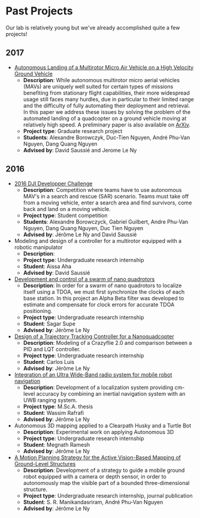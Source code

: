 # Past Projects
Our lab is relatively young but we've already accomplished quite a few projects!

## 2017

* [Autonomous Landing of a Multirotor Micro Air Vehicle on a High Velocity Ground Vehicle](https://www.youtube.com/watch?v=ILQqD2xQ4tg)
  * **Description**: While autonomous multirotor micro aerial vehicles (MAVs) are uniquely well suited for certain types of missions benefiting from stationary flight capabilities, their more widespread usage still faces many hurdles, due in particular to their limited range and the difficulty of fully automating their deployment and retrieval. In this paper we address these issues by solving the problem of the automated landing of a quadcopter on a ground vehicle moving at relatively high speed. A preliminary paper is also available on [ArXiv](https://arxiv.org/abs/1611.07329).
  * **Project type**: Graduate research project
  * **Students**: Alexandre Borowczyk, Duc-Tien Nguyen, André Phu-Van Nguyen, Dang Quang Nguyen
  * **Advised by**: David Saussié and Jerome Le Ny

## 2016
* [2016 DJI Developper Challenge](https://youtu.be/Pff9djcMKyw)
  * **Description**: Competition where teams have to use autonomous MAV's in a search and rescue (SAR) scenario. Teams must take off from a moving vehicle, enter a search area and find survivors, come back and land on a moving vehicle.
  * **Project type**: Student competition
  * **Students**: Alexandre Borowczyck, Gabriel Guilbert, Andre Phu-Van Nguyen, Dang Quang Nguyen, Duc Tien Nguyen
  * **Advised by**: Jérôme Le Ny and David Saussié
* Modeling and design of a controller for a multirotor equipped with a robotic manipulator
  * **Description**:
  * **Project type**: Undergraduate research internship
  * **Student**: Aissa Aha
  * **Advised by**: David Saussié
* [Development and control of a swarm of nano quadrotors](assets/reports/supe_sagar_2017.pdf)
  * **Description**: In order for a swarm of nano quadrotors to localize itself using a TDOA, we must first synchronize the clocks of each base station. In this project an Alpha Beta filter was developed to estimate and compensate for clock errors for accurate TDOA positioning.
  * **Project type**: Undergraduate research internship
  * **Student**: Sagar Supe
  * **Advised by**: Jérôme Le Ny
* [Design of a Trajectory Tracking Controller for a Nanoquadcopter](https://arxiv.org/abs/1608.05786)
  * **Description**: Modeling of a Crazyflie 2.0 and comparison between a PID and
  LQT controller.
  * **Project type**: Undergraduate research internship
  * **Student**: Carlos Luis
  * **Advised by**: Jérôme Le Ny
* [Integration of an Ultra Wide-Band radio system for mobile robot navigation](https://publications.polymtl.ca/2152/)
  * **Description**: Development of a localization system providing cm-level accuracy by combining an inertial navigation system with an UWB ranging system.
  * **Project type**: M.Sc.A. thesis
  * **Student**: Wassim Rafrafi
  * **Advised by**: Jérôme Le Ny
* Autonomous 3D mapping applied to a Clearpath Husky and a Turtle Bot
  * **Description**: Experimental work on applying Autonomous 3D
  * **Project type**: Undergraduate research internship
  * **Student**: Megnath Ramesh
  * **Advised by**: Jérôme Le Ny
* [A Motion Planning Strategy for the Active Vision-Based Mapping of Ground-Level Structures](https://arxiv.org/abs/1602.06667)
  * **Description**: Development of a strategy to guide a mobile ground robot equipped with a camera or depth sensor, in order to autonomously map the visible part of a bounded three-dimensional structure.
  * **Project type**: Undergraduate research internship, journal publication
  * **Student**: S. R. Manikandasriram, André Phu-Van Nguyen
  * **Advised by**: Jérôme Le Ny

<!--
* [title](link)
  * **Description**:
  * **Project type**:
  * **Student**:
  * **Advised by**:
-->
